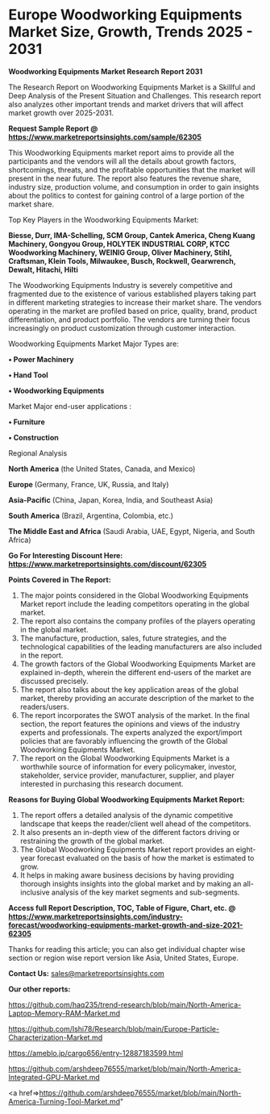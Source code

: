 # Europe Woodworking Equipments Market Size, Growth, Trends 2025 - 2031

<strong>Woodworking Equipments Market Research Report 2031</strong>

The Research Report on Woodworking Equipments Market is a Skillful and Deep Analysis of the Present Situation and Challenges. This research report also analyzes other important trends and market drivers that will affect market growth over 2025-2031.

<strong>Request Sample Report @ <a href=https://www.marketreportsinsights.com/sample/62305>https://www.marketreportsinsights.com/sample/62305</a></strong>

This Woodworking Equipments market report aims to provide all the participants and the vendors will all the details about growth factors, shortcomings, threats, and the profitable opportunities that the market will present in the near future. The report also features the revenue share, industry size, production volume, and consumption in order to gain insights about the politics to contest for gaining control of a large portion of the market share.

Top Key Players in the Woodworking Equipments Market:

<strong>Biesse, Durr, IMA-Schelling, SCM Group, Cantek America, Cheng Kuang Machinery, Gongyou Group, HOLYTEK INDUSTRIAL CORP, KTCC Woodworking Machinery, WEINIG Group, Oliver Machinery, Stihl, Craftsman, Klein Tools, Milwaukee, Busch, Rockwell, Gearwrench, Dewalt, Hitachi, Hilti</strong>

The Woodworking Equipments Industry is severely competitive and fragmented due to the existence of various established players taking part in different marketing strategies to increase their market share. The vendors operating in the market are profiled based on price, quality, brand, product differentiation, and product portfolio. The vendors are turning their focus increasingly on product customization through customer interaction.

Woodworking Equipments Market Major Types are:

<strong>• Power Machinery

• Hand Tool

• Woodworking Equipments</strong>

Market Major end-user applications :

<strong>• Furniture

• Construction</strong>

Regional Analysis

</u><strong><b>North America</b></strong> (the United States, Canada, and Mexico)

<strong><b>Europe </b></strong>(Germany, France, UK, Russia, and Italy)

<strong><b>Asia-Pacific</b></strong> (China, Japan, Korea, India, and Southeast Asia)

<strong><b>South America</b></strong> (Brazil, Argentina, Colombia, etc.)

<strong><b>The Middle East and Africa</b></strong> (Saudi Arabia, UAE, Egypt, Nigeria, and South Africa)

<strong>Go For Interesting Discount Here: <a href=https://www.marketreportsinsights.com/discount/62305>https://www.marketreportsinsights.com/discount/62305</a></strong>

<strong>Points Covered in The Report:</strong>
<ol>
  <li>The major points considered in the Global Woodworking Equipments Market report include the leading competitors operating in the global market.</li>
  <li>The report also contains the company profiles of the players operating in the global market.</li>
  <li>The manufacture, production, sales, future strategies, and the technological capabilities of the leading manufacturers are also included in the report.</li>
  <li>The growth factors of the Global Woodworking Equipments Market are explained in-depth, wherein the different end-users of the market are discussed precisely.</li>
  <li>The report also talks about the key application areas of the global market, thereby providing an accurate description of the market to the readers/users.</li>
  <li>The report incorporates the SWOT analysis of the market. In the final section, the report features the opinions and views of the industry experts and professionals. The experts analyzed the export/import policies that are favorably influencing the growth of the Global Woodworking Equipments Market.</li>
  <li>The report on the Global Woodworking Equipments Market is a worthwhile source of information for every policymaker, investor, stakeholder, service provider, manufacturer, supplier, and player interested in purchasing this research document.</li>
</ol>
<strong>Reasons for Buying Global Woodworking Equipments Market Report:</strong>

<ol>
  <li>The report offers a detailed analysis of the dynamic competitive landscape that keeps the reader/client well ahead of the competitors.</li>
  <li>It also presents an in-depth view of the different factors driving or restraining the growth of the global market.</li>
  <li>The Global Woodworking Equipments Market report provides an eight-year forecast evaluated on the basis of how the market is estimated to grow.</li>
  <li>It helps in making aware business decisions by having providing thorough insights insights into the global market and by making an all-inclusive analysis of the key market segments and sub-segments.</li>
</ol>
<strong>Access full Report Description, TOC, Table of Figure, Chart, etc. @ <a href=https://www.marketreportsinsights.com/industry-forecast/woodworking-equipments-market-growth-and-size-2021-62305>https://www.marketreportsinsights.com/industry-forecast/woodworking-equipments-market-growth-and-size-2021-62305</a></strong>


Thanks for reading this article; you can also get individual chapter wise section or region wise report version like Asia, United States, Europe.

<strong>Contact Us:</strong>
sales@marketreportsinsights.com

<strong>Our other reports:</strong>

<a href=https://github.com/haq235/trend-research/blob/main/North-America-Laptop-Memory-RAM-Market.md>https://github.com/haq235/trend-research/blob/main/North-America-Laptop-Memory-RAM-Market.md</a>

<a href=https://github.com/Ishi78/Research/blob/main/Europe-Particle-Characterization-Market.md>https://github.com/Ishi78/Research/blob/main/Europe-Particle-Characterization-Market.md</a>

<a href=https://ameblo.jp/cargo656/entry-12887183599.html>https://ameblo.jp/cargo656/entry-12887183599.html</a>

<a href=https://github.com/arshdeep76555/market/blob/main/North-America-Integrated-GPU-Market.md>https://github.com/arshdeep76555/market/blob/main/North-America-Integrated-GPU-Market.md</a>

<a href=>https://github.com/arshdeep76555/market/blob/main/North-America-Turning-Tool-Market.md</a>"
